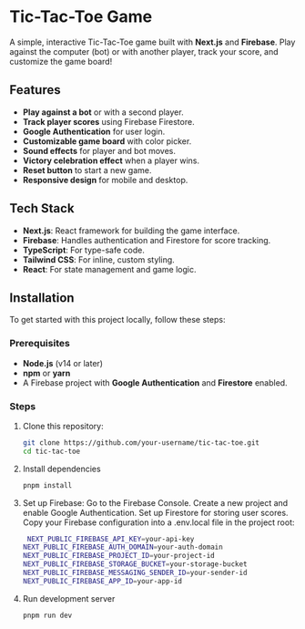 # Tic-Tac-Toe Game

A simple, interactive Tic-Tac-Toe game built with **Next.js** and **Firebase**. Play against the computer (bot) or with another player, track your score, and customize the game board!

## Features

- **Play against a bot** or with a second player.
- **Track player scores** using Firebase Firestore.
- **Google Authentication** for user login.
- **Customizable game board** with color picker.
- **Sound effects** for player and bot moves.
- **Victory celebration effect** when a player wins.
- **Reset button** to start a new game.
- **Responsive design** for mobile and desktop.

## Tech Stack

- **Next.js**: React framework for building the game interface.
- **Firebase**: Handles authentication and Firestore for score tracking.
- **TypeScript**: For type-safe code.
- **Tailwind CSS**: For inline, custom styling.
- **React**: For state management and game logic.

## Installation

To get started with this project locally, follow these steps:

### Prerequisites

- **Node.js** (v14 or later)
- **npm** or **yarn**
- A Firebase project with **Google Authentication** and **Firestore** enabled.

### Steps

1. Clone this repository:

   ```bash
   git clone https://github.com/your-username/tic-tac-toe.git
   cd tic-tac-toe

2. Install dependencies
   ``` bash
   pnpm install

3. Set up Firebase:
Go to the Firebase Console.
Create a new project and enable Google Authentication.
Set up Firestore for storing user scores.
Copy your Firebase configuration into a .env.local file in the project root:

   ``` bash
    NEXT_PUBLIC_FIREBASE_API_KEY=your-api-key
   NEXT_PUBLIC_FIREBASE_AUTH_DOMAIN=your-auth-domain
   NEXT_PUBLIC_FIREBASE_PROJECT_ID=your-project-id
   NEXT_PUBLIC_FIREBASE_STORAGE_BUCKET=your-storage-bucket
   NEXT_PUBLIC_FIREBASE_MESSAGING_SENDER_ID=your-sender-id
   NEXT_PUBLIC_FIREBASE_APP_ID=your-app-id

4. Run development server
     ``` bash
   pnpm run dev
